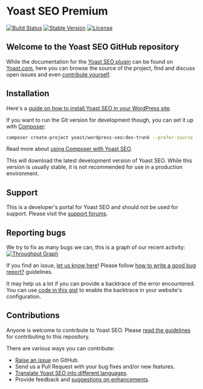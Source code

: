 Yoast SEO Premium
======================

[![Build Status](https://magnum.travis-ci.com/Yoast/wordpress-seo-premium.svg?token=xbWfzo2k6cFsu9nM3zyq)](https://magnum.travis-ci.com/Yoast/wordpress-seo-premium)
[![Stable Version](https://poser.pugx.org/yoast/wordpress-seo/v/stable.svg)](https://packagist.org/packages/yoast/wordpress-seo)
[![License](https://poser.pugx.org/yoast/wordpress-seo/license.svg)](https://packagist.org/packages/yoast/wordpress-seo)

Welcome to the Yoast SEO GitHub repository
----------------------------------------------

While the documentation for the [Yoast SEO plugin](https://yoast.com/wordpress/seo/) can be found on [Yoast.com](https://yoast.com/), here
you can browse the source of the project, find and discuss open issues and even
[contribute yourself](https://github.com/yoast/wordpress-seo/blob/master/CONTRIBUTING.md).

Installation
------------

Here's a [guide on how to install Yoast SEO in your WordPress site](https://yoast.com/wordpress/seo/installation/).

If you want to run the Git version for development though, you can set it up with [Composer](https://getcomposer.org/):

```bash
composer create-project yoast/wordpress-seo:dev-trunk --prefer-source --keep-vcs
```

Read more about [using Composer with Yoast SEO](https://github.com/Yoast/wordpress-seo/wiki/Using-Composer).

This will download the latest development version of Yoast SEO. While this version is usually stable,
it is not recommended for use in a production environment.

Support
-------
This is a developer's portal for Yoast SEO and should not be used for support. Please visit the
[support forums](https://wordpress.org/support/plugin/wordpress-seo).

Reporting bugs
----
We try to fix as many bugs we can, this is a graph of our recent activity:
[![Throughput Graph](https://graphs.waffle.io/yoast/wordpress-seo/throughput.svg)](https://waffle.io/yoast/wordpress-seo/metrics)

If you find an issue, [let us know here](https://github.com/yoast/wordpress-seo/issues/new)! Please follow [how to write a good bug report?](http://kb.yoast.com/article/180-how-to-write-a-good-bug-report) guidelines.

It may help us a lot if you can provide a backtrace of the error encountered. You can use [code in this gist](https://gist.github.com/jrfnl/5925642) to enable the backtrace in your website's configuration.

Contributions
-------------
Anyone is welcome to contribute to Yoast SEO. Please
[read the guidelines](.github/CONTRIBUTING.md) for contributing to this
repository.

There are various ways you can contribute:

* [Raise an issue](https://github.com/yoast/wordpress-seo/issues) on GitHub.
* Send us a Pull Request with your bug fixes and/or new features.
* [Translate Yoast SEO into different languages](http://translate.yoast.com/projects/wordpress-seo/).
* Provide feedback and [suggestions on enhancements](https://github.com/yoast/wordpress-seo/issues?direction=desc&labels=Enhancement&page=1&sort=created&state=open).

